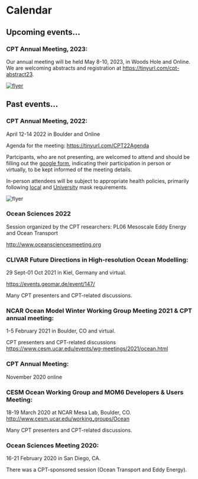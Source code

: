 # Calendar

## Upcoming events...

### CPT Annual Meeting, 2023:

Our annual meeting will be held May 8-10, 2023, in Woods Hole and Online. We are welcoming abstracts and registration at <https://tinyurl.com/cpt-abstract23>.

<a href="https://tinyurl.com/cpt-abstract23">![flyer](/_static/CPT-2023-flyer.png)<a>

## Past events...

### CPT Annual Meeting, 2022:

April 12-14 2022 in Boulder and Online 

Agenda for the meeting: <https://tinyurl.com/CPT22Agenda>

Partcipants, who are not presenting, are welcomed to attend and should be filling out the [google form](http://tinyurl.com/cptabstract), indicating their participation in person or virtually, to be kept informed of the meeting details. 

In-person attendees will be subject to appropriate health policies, primarily following [local](https://www.bouldercounty.org/families/disease/covid-19-information/mask-recommendations/) and [University](https://www.colorado.edu/covid-19) mask requirements.

![flyer](/_static/CPT-flyer-small.png)

### Ocean Sciences 2022 

Session organized by the CPT researchers: PL06 Mesoscale Eddy Energy and Ocean Transport

<http://www.oceansciencesmeeting.org>

### CLIVAR Future Directions in High-resolution Ocean Modelling:
29 Sept-01 Oct 2021 in Kiel, Germany and virtual.

<https://events.geomar.de/event/147/>

Many CPT presenters and CPT-related discussions.

### NCAR Ocean Model Winter Working Group Meeting 2021 & CPT annual meeting:

1-5 February 2021 in Boulder, CO and virtual.

CPT presenters and CPT-related discussions
<https://www.cesm.ucar.edu/events/wg-meetings/2021/ocean.html>

### CPT Annual Meeting:

November 2020 online 

### CESM Ocean Working Group and MOM6 Developers & Users Meeting:
18-19 March 2020 at NCAR Mesa Lab, Boulder, CO.
<http://www.cesm.ucar.edu/working_groups/Ocean>

Many CPT presenters and CPT-related discussions.

### Ocean Sciences Meeting 2020:
16-21 February 2020 in San Diego, CA.

There was a CPT-sponsored session (Ocean Transport and Eddy Energy).


